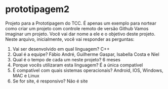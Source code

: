 # prototipagem2
Projeto para a  Prototipagem do TCC. É apenas um exemplo para nortear como criar um projeto com controle remoto de versão Github
Vamos imaginar um projeto. Você vai dar nome a ele e o objetivo deste projeto.
Neste arquivo, inicialmente, você vai responder as perguntas:

1) Vai ser desenvolvido em qual linguagem?
  C++
2) Qual é a equipe?
  Fábio André, Guilherme Gaspar, Isabella Costa e Niel
3) Qual é o tempo de cada um neste projeto?
  6 meses
4) Porque vocês utilizaram esta linguagem?
  É a única compatível
5) É compatível com quais sistemas operacionais?
  Android, IOS, Windows, MAC e Linux
6) Se for site, é responsivo?
  Não é site
